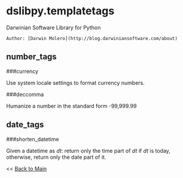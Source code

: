 dslibpy.templatetags
====================
Darwinian Software Library for Python

    Author: [Darwin Molero](http://blog.darwiniansoftware.com/about)

number_tags
-----------

###currency

Use system locale settings to format currency numbers.


###deccomma

Humanize a number in the standard form -99,999.99


date_tags
---------

###shorten_datetime

Given a datetime as *dt*:
return only the time part of *dt* if *dt* is today,
otherwise, return only the date part of it.


<< [Back to Main](../../README.md)
